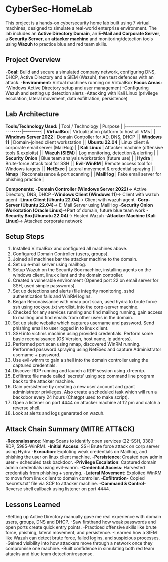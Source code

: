 # CyberSec-HomeLab
This project is a hands-on cybersecurity home lab built using 7 virtual machines, designed to simulate a real-world enterprise environment. The lab includes an **Active Directory Domain**, an **E-Mail and Corporate Server**, a **Security Server**, an **attacker machine** and monitoring/detection tools using **Wazuh** to practice blue and red team skills.

## Project Overview
-**Goal:** Build and secure a simulated company network, configuring DNS, DHCP, Active Directory and a SIEM (Wazuh), then test defences with an attack.
-**Environment:** Virtual machines running on VirtualBox
**Focus Areas:**
-Windows Active Directory setup and user management
-Configuring Wazuh and setting up detection alerts
-Attacking with Kali Linux (privilege escalation, lateral movement, data exfiltration, persistence)

## Lab Architecture
**Tools/Technology Used:**
| Tool / Technology       | Purpose |
|--------------------------|---------|
| **VirtualBox**           | Virtualization platform to host all VMs |
| **Windows Server 2022**  | Domain Controller for AD, DNS, DHCP |
| **Windows 11**           | Domain-joined client workstation |
| **Ubuntu 22.04**         | Linux client & corporate email server (MailHog) |
| **Kali Linux**           | Attacker machine (offensive tools & exploits) |
| **Wazuh (SIEM)**         | Log monitoring, detection & alerting |
| **Security Onion**       | Blue team analysis workstation (future use) |
| **Hydra**                | Brute-force attack tool for SSH |
| **Evil-WinRM**           | Remote access tool for Windows targets |
| **NetExec**              | Lateral movement & credential spraying |
| **Nmap**                 | Reconnaissance & port scanning |
| **MailHog**              | Fake email server for phishing practice |


**Components:**
-**Domain Controller (Windows Server 2022)**-> Active Directory, DNS, DHCP
-**Windows Client (Windows 11)**-> Client with wazuh agent
-**Linux Client (Ubuntu 22.04)**-> Client with wazuh agent
-**Corp-Server (Ubuntu 22.04)**-> E-Mail Server using MailHog
-**Security Onion Workstation (Oracle Linux)**->Part of domain, future blue team work
-**Security Box(Ubunutu 22.04)**-> Hosted Wazuh
-**Attacker Machine (Kali Linux)**-> Attacked corporate network

## Setup Steps
1. Installed VirtualBox and configured all machines above.
2. Configured Domain Controller (users, groups).
3. Joined all machines bar the attacker machine to the domain.
4. Set up e-mail server using mailhog.
5. Setup Wazuh on the Security Box machine, installing agents on the windows client, linux client and the domain controller.
6. Created a vulnerable environment (Opened port 22 on email server for SSH, used simple passwords).
7. Set up detections and alerts (file integrity monitoring, sshd authentication fails and WinRM logins.
8. Began Reconaissance with nmap port scan, used hydra to brute force ssh using rockyou.txt wordlist, into the corp-server machine.
9. Checked for any services running and find mailhog running, gain access to mailhog and find emails from other users in the domain.
10. Set up static website which captures username and password. Send phishing email to user logged in to linux client.
11. SSH into victims machine using provided credentials. Perform some basic reconaissance (OS Version, host name, ip address).
12. Performed port scan using nmap, discovered WinRM running. Performed password spraying using NetExec and capture Administrator username + password.
13. Use evil-winrm to gain a shell into the domain controller using the captured credentials.
14. Discover RDP running and launch a RDP session using xfreerdp.
15. Exfiltrate file made called 'secrets' using scp command line program back to the attacker machine.
16. Gain persistence by creating a new user account and grant administrator privileges. Also create a scheduled task which will run a backdoor every 24 hours (Chatgpt used to make script).
17. Open a listener on port 4444 on attacker machine at 12 pm and catch a reverse shell.
18. Look at alerts and logs genarated on wazuh.

## Attack Chain Summary (MITRE ATT&CK)
-**Reconaissance**: Nmap Scans to identify open services (22-SSH, 3389-RDP, 5985-WinRM).
-**Initial Access**: SSH Brute force attack on corp server using Hydra
-**Execution**: Exploting weak credentials on Mailhog, and phishing the user on linux client machine.
-**Persistence**: Created new admin user + scheduled task backdoor.
-**Privilege Escalation**: Captured domain admin credentials using evil-winrm.
-**Credential Access**: Harvested credentials from phishing + spraying.
-**Lateral Movement**: Exploited WinRM to move from linux client to domain controller.
-**Exfiltration**- Copied 'secrets.txt' file via SCP to attacker machine.
-**Command & Control**- Reverse shell callback using listener on port 4444.

## Lessons Learned
-Setting up Active Directory manually gave me real experience with domain users, groups, DNS and DHCP.
-Saw firsthand how weak passwords and open ports create quick entry points.
-Practiced offensive skills like brute force, phishing, lateral movement, and persistence.
-Learned how a SIEM like Wazuh can detect brute force, failed logins, and suspicious processes.
-Gained visibility into how attackers move through a network once they compromise one machine.
-Built confidence in simulating both red team attacks and blue team detection/response.

